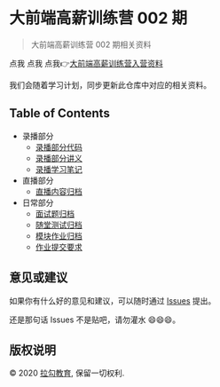 # 大前端高薪训练营 002 期

> 大前端高薪训练营 002 期相关资料

点我 点我 点我👉[大前端高薪训练营入营资料](prepare) 

我们会随着学习计划，同步更新此仓库中对应的相关资料。

## Table of Contents

- 录播部分
  + [录播部分代码](codes)
  + [录播部分讲义](handouts)
  + [录播学习笔记](notes)
- 直播部分
  + [直播内容归档](live)
- 日常部分
  + [面试题归档](interviews)
  + [随堂测试归档](tests)
  + [模块作业归档](tasks)
  + [作业提交要求](tasks/requirements.md)

## 意见或建议

如果你有什么好的意见和建议，可以随时通过 [Issues](https://gitee.com/lagoufed/fed-e-002/issues) 提出。

还是那句话 Issues 不是贴吧，请勿灌水 😄😄😄。

## 版权说明

&copy; 2020 [拉勾教育](https://kaiwu.lagou.com), 保留一切权利.

